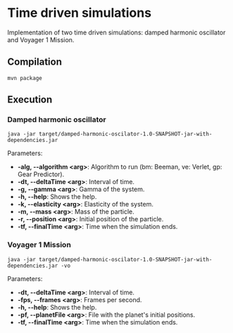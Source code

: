 # Time driven simulations
Implementation of two time driven simulations: damped harmonic oscillator and Voyager 1 Mission.

## Compilation
```
mvn package
```

## Execution

### Damped harmonic oscillator
```
java -jar target/damped-harmonic-oscilator-1.0-SNAPSHOT-jar-with-dependencies.jar 
```
Parameters:

* **-alg, --algorithm &lt;arg>**: Algorithm to run (bm: Beeman, ve: Verlet, gp: Gear Predictor).
* **-dt, --deltaTime &lt;arg>**: Interval of time.
* **-g, --gamma &lt;arg>**: Gamma of the system.
* **-h, --help**: Shows the help.
* **-k, --elasticity &lt;arg>**: Elasticity of the system.
* **-m, --mass &lt;arg>**: Mass of the particle.
* **-r, --position &lt;arg>**: Initial position of the particle.
* **-tf, --finalTime &lt;arg>**: Time when the simulation ends.

### Voyager 1 Mission
```
java -jar target/damped-harmonic-oscilator-1.0-SNAPSHOT-jar-with-dependencies.jar -vo  
```

Parameters:

* **-dt, --deltaTime &lt;arg>**: Interval of time.
* **-fps, --frames &lt;arg>**: Frames per second.
* **-h, --help**: Shows the help.
* **-pf, --planetFile &lt;arg>**: File with the planet's initial positions.
* **-tf, --finalTime &lt;arg>**: Time when the simulation ends.
